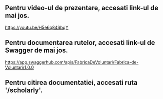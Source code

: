 ## Pentru video-ul de prezentare, accesati link-ul de mai jos.
https://youtu.be/H5e6q84SbqY
## Pentru documentarea rutelor, accesati link-ul de Swagger de mai jos.
https://app.swaggerhub.com/apis/FabricaDeVoluntari/Fabrica-de-Voluntari/1.0.0
## Pentru citirea documentatiei, accesati ruta '/scholarly'.